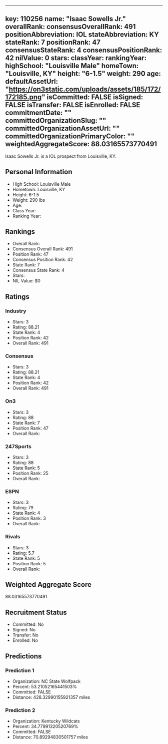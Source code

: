 ---
  key: 110256
  name: "Isaac Sowells Jr."
  overallRank: 
  consensusOverallRank: 491
  positionAbbreviation: IOL
  stateAbbreviation: KY
  stateRank: 7
  positionRank: 47
  consensusStateRank: 4
  consensusPositionRank: 42
  nilValue: 0
  stars: 
  classYear: 
  rankingYear: 
  highSchool: "Louisville Male"
  homeTown: "Louisville, KY"
  height: "6-1.5"
  weight: 290
  age: 
  defaultAssetUrl: "https://on3static.com/uploads/assets/185/172/172185.png"
  isCommitted: FALSE
  isSigned: FALSE
  isTransfer: FALSE
  isEnrolled: FALSE
  commitmentDate: ""
  committedOrganizationSlug: ""
  committedOrganizationAssetUrl: ""
  committedOrganizationPrimaryColor: ""
  weightedAggregateScore: 88.03165573770491
  ---
  
  Isaac Sowells Jr. is a IOL prospect from Louisville, KY.
  
  ## Personal Information
  - High School: Louisville Male
  - Hometown: Louisville, KY
  - Height: 6-1.5
  - Weight: 290 lbs
  - Age: 
  - Class Year: 
  - Ranking Year: 
  
  ## Rankings
  - Overall Rank: 
  - Consensus Overall Rank: 491
  - Position Rank: 47
  - Consensus Position Rank: 42
  - State Rank: 7
  - Consensus State Rank: 4
  - Stars: 
  - NIL Value: $0
  
  ## Ratings
  
  ### Industry
  - Stars: 3
  - Rating: 88.21
  - State Rank: 4
  - Position Rank: 42
  - Overall Rank: 491
  
  ### Consensus
  - Stars: 3
  - Rating: 88.21
  - State Rank: 4
  - Position Rank: 42
  - Overall Rank: 491
  
  ### On3
  - Stars: 3
  - Rating: 88
  - State Rank: 7
  - Position Rank: 47
  - Overall Rank: 
  
  ### 247Sports
  - Stars: 3
  - Rating: 88
  - State Rank: 5
  - Position Rank: 25
  - Overall Rank: 
  
  ### ESPN
  - Stars: 3
  - Rating: 79
  - State Rank: 4
  - Position Rank: 3
  - Overall Rank: 
  
  ### Rivals
  - Stars: 3
  - Rating: 5.7
  - State Rank: 5
  - Position Rank: 5
  - Overall Rank: 
  
  ## Weighted Aggregate Score
  88.03165573770491
  
  ## Recruitment Status
  - Committed: No
  - Signed: No
  - Transfer: No
  - Enrolled: No
  
  
  
  ## Predictions
  
  ### Prediction 1
  - Organization: NC State Wolfpack
  - Percent: 53.21052165441503%
  - Committed: FALSE
  - Distance: 428.32990155921357 miles
  
  ### Prediction 2
  - Organization: Kentucky Wildcats
  - Percent: 34.77991320520769%
  - Committed: FALSE
  - Distance: 70.89294830501757 miles
  